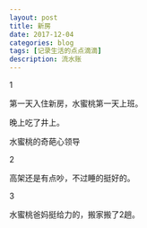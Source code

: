 ```yaml
---
layout: post
title: 新房
date: 2017-12-04
categories: blog
tags: [记录生活的点点滴滴]
description: 流水账
---
```


1 

第一天入住新房，水蜜桃第一天上班。

晚上吃了井上。

水蜜桃的奇葩心领导

2

高架还是有点吵，不过睡的挺好的。

3

水蜜桃爸妈挺给力的，搬家搬了2趟。